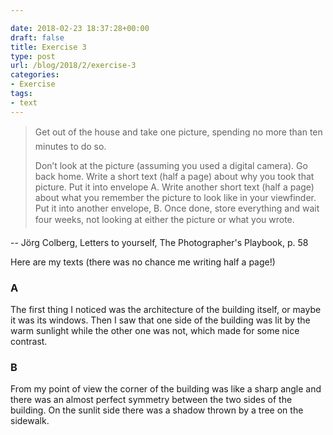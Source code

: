 ```yaml
---

date: 2018-02-23 18:37:28+00:00
draft: false
title: Exercise 3
type: post
url: /blog/2018/2/exercise-3
categories:
- Exercise
tags:
- text
---
```



  

<blockquote>
    Get out of the house and take one picture, spending no more than ten minutes to do so.  
  
Don’t look at the picture (assuming you used a digital camera). Go back home. Write a short text (half a page) about why you took that picture. Put it into envelope A. Write another short text (half a page) about what you remember the picture to look like in your viewfinder. Put it into another envelope, B. Once done, store everything and wait four weeks, not looking at either the picture or what you wrote.
  </blockquote>


  -- Jörg Colberg, Letters to yourself, The Photographer's Playbook, p. 58



Here are my texts (there was no chance me writing half a page!)

### A

The first thing I noticed was the architecture of the building itself, or maybe it was its windows. Then I saw that one side of the building was lit by the warm sunlight while the other one was not, which made for some nice contrast.

### B

From my point of view the corner of the building was like a sharp angle and there was an almost perfect symmetry between the two sides of the building. On the sunlit side there was a shadow thrown by a tree on the sidewalk.
